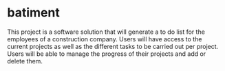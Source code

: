 # batiment
This project is a software solution that will generate a to do list for the employees of a construction company.
Users will have access to the current projects as well as the different tasks to be carried out per project.
Users will be able to manage the progress of their projects and add or delete them.
